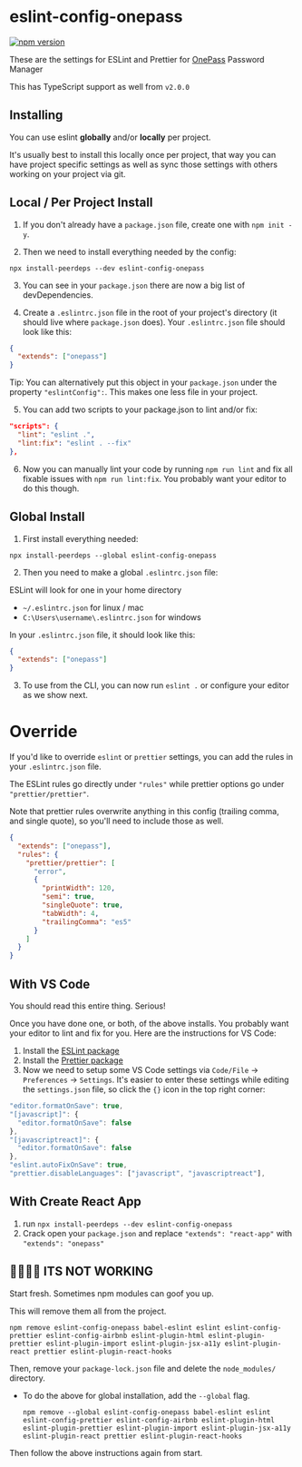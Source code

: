 # eslint-config-onepass

[![npm version](https://badge.fury.io/js/eslint-config-onepass.svg)](https://badge.fury.io/js/eslint-config-onepass)

These are the settings for ESLint and Prettier for [OnePass](https://github.com/onepassapp/onepass) Password Manager

This has TypeScript support as well from `v2.0.0`

## Installing

You can use eslint **globally** and/or **locally** per project.

It's usually best to install this locally once per project, that way you can have project specific settings as well as sync those settings with others working on your project via git.

## Local / Per Project Install

1. If you don't already have a `package.json` file, create one with `npm init -y`.

2. Then we need to install everything needed by the config:

```
npx install-peerdeps --dev eslint-config-onepass
```

3. You can see in your `package.json` there are now a big list of devDependencies.

4. Create a `.eslintrc.json` file in the root of your project's directory (it should live where `package.json` does). Your `.eslintrc.json` file should look like this:

```json
{
  "extends": ["onepass"]
}
```

Tip: You can alternatively put this object in your `package.json` under the property `"eslintConfig":`. This makes one less file in your project.

5. You can add two scripts to your package.json to lint and/or fix:

```json
"scripts": {
  "lint": "eslint .",
  "lint:fix": "eslint . --fix"
},
```

6. Now you can manually lint your code by running `npm run lint` and fix all fixable issues with `npm run lint:fix`.
   You probably want your editor to do this though.

## Global Install

1. First install everything needed:

```
npx install-peerdeps --global eslint-config-onepass
```

2. Then you need to make a global `.eslintrc.json` file:

ESLint will look for one in your home directory

- `~/.eslintrc.json` for linux / mac
- `C:\Users\username\.eslintrc.json` for windows

In your `.eslintrc.json` file, it should look like this:

```json
{
  "extends": ["onepass"]
}
```

3. To use from the CLI, you can now run `eslint .` or configure your editor as we show next.

# Override

If you'd like to override `eslint` or `prettier` settings, you can add the rules in your `.eslintrc.json` file.

The ESLint rules go directly under `"rules"` while prettier options go under `"prettier/prettier"`.

Note that prettier rules overwrite anything in this config (trailing comma, and single quote), so you'll need to include those as well.

```json
{
  "extends": ["onepass"],
  "rules": {
    "prettier/prettier": [
      "error",
      {
        "printWidth": 120,
        "semi": true,
        "singleQuote": true,
        "tabWidth": 4,
        "trailingComma": "es5"
      }
    ]
  }
}
```

## With VS Code

You should read this entire thing. Serious!

Once you have done one, or both, of the above installs. You probably want your editor to lint and fix for you. Here are the instructions for VS Code:

1. Install the [ESLint package](https://marketplace.visualstudio.com/items?itemName=dbaeumer.vscode-eslint)
2. Install the [Prettier package](https://marketplace.visualstudio.com/items?itemName=esbenp.prettier-vscode)
3. Now we need to setup some VS Code settings via `Code/File` → `Preferences` → `Settings`. It's easier to enter these settings while editing the `settings.json` file, so click the `{}` icon in the top right corner:

```js
"editor.formatOnSave": true,
"[javascript]": {
  "editor.formatOnSave": false
},
"[javascriptreact]": {
  "editor.formatOnSave": false
},
"eslint.autoFixOnSave": true,
"prettier.disableLanguages": ["javascript", "javascriptreact"],
```

## With Create React App

1. run `npx install-peerdeps --dev eslint-config-onepass`
1. Crack open your `package.json` and replace `"extends": "react-app"` with `"extends": "onepass"`

## 🤬🤬🤬🤬 ITS NOT WORKING

Start fresh. Sometimes npm modules can goof you up.

This will remove them all from the project.

```
npm remove eslint-config-onepass babel-eslint eslint eslint-config-prettier eslint-config-airbnb eslint-plugin-html eslint-plugin-prettier eslint-plugin-import eslint-plugin-jsx-a11y eslint-plugin-react prettier eslint-plugin-react-hooks
```

Then, remove your `package-lock.json` file and delete the `node_modules/` directory.

- To do the above for global installation, add the `--global` flag.

  ```
  npm remove --global eslint-config-onepass babel-eslint eslint eslint-config-prettier eslint-config-airbnb eslint-plugin-html eslint-plugin-prettier eslint-plugin-import eslint-plugin-jsx-a11y eslint-plugin-react prettier eslint-plugin-react-hooks
  ```

Then follow the above instructions again from start.
